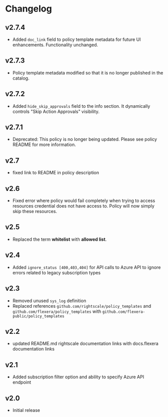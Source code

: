 # Changelog

## v2.7.4

- Added `doc_link` field to policy template metadata for future UI enhancements. Functionality unchanged.

## v2.7.3

- Policy template metadata modified so that it is no longer published in the catalog.

## v2.7.2

- Added `hide_skip_approvals` field to the info section. It dynamically controls "Skip Action Approvals" visibility.

## v2.7.1

- Deprecated: This policy is no longer being updated. Please see policy README for more information.

## v2.7

- fixed link to README in policy description

## v2.6

- Fixed error where policy would fail completely when trying to access resources credential does not have access to. Policy will now simply skip these resources.

## v2.5

- Replaced the term **whitelist** with **allowed list**.

## v2.4

- Added `ignore_status [400,403,404]` for API calls to Azure API to ignore errors related to legacy subscription types

## v2.3

- Removed unused `sys_log` definition
- Replaced references `github.com/rightscale/policy_templates` and `github.com/flexera/policy_templates` with `github.com/flexera-public/policy_templates`

## v2.2

- updated README.md rightscale documentation links with docs.flexera documentation links

## v2.1

- Added subscription filter option and ability to specify Azure API endpoint

## v2.0

- Initial release

